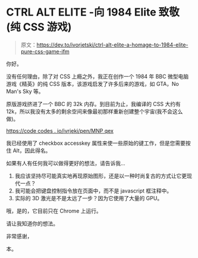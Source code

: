 # CTRL ALT ELITE -向 1984 Elite 致敬(纯 CSS 游戏)

> 原文：<https://dev.to/ivorjetski/ctrl-alt-elite-a-homage-to-1984-elite-pure-css-game-ifm>

你好。

没有任何理由，除了对 CSS 上瘾之外，我正在创作一个 1984 年 BBC 微型电脑游戏《精英》的纯 CSS 版本，该游戏启发了许多后来的游戏，如 GTA，No Man's Sky 等。

原版游戏挤进了一个 BBC 的 32k 内存。到目前为止，我编译的 CSS 大约有 12k，所以我没有太多的剩余空间来像最初那样重新创建整个宇宙(我不会这么做)。

[https://code codes . io/ivrjeki/pen/MNP qex](https://codepen.io/ivorjetski/pen/MNPqex)

我已经使用了 checkbox accesskey 属性来使一些原始的键工作，但是您需要按住 Alt，因此得名。

如果有人有任何我可以做得更好的想法，请告诉我...

1.  我应该坚持尽可能真实地再现原始图形，还是以一种时尚复古的方式让它更现代一点？
2.  我可能会把键盘控制指令放在页面中，而不是 javascript 框注释中。
3.  实际的 3D 激光是不是太远了一步？因为它使用了大量的 GPU。

哦，是的，它目前只在 Chrome 上运行。

请让我知道你的想法。

非常感谢，

本。